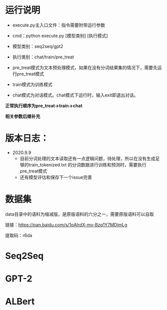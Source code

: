 # 运行说明
+ execute.py主入口文件：指令需要附带运行参数
+ cmd：python execute.py [模型类别] [执行模式]
+ 模型类别：seq2seq/gpt2
+ 执行类别：chat/train/pre_treat

+ pre_treat模式为文本预处理模式，如果在没有分词结果集的情况下，需要先运行pre_treat模式
+ train模式为训练模式
+ chat模式为对话模式。chat模式下运行时，输入exit即退出对话。

**正常执行顺序为pre_treat->train->chat**

**相关参数后继补充**

# 版本日志：
+ 2020.9.9 
   + 目前分词处理的文本读取还有一点逻辑问题，待处理，所以在没有生成足够的train_tokenized.txt
的分词数据进行训练和预测时，需要执行pre_treat模式
   + 还有模型评估和保存下一个issue完善



# 数据集
data目录中的语料为缩减版，是原版语料的六分之一，需要原版语料可以自取

链接：https://pan.baidu.com/s/1qAIrdX-mv-Bzq1Y7MDjmLg 

提取码：r6da

# Seq2Seq

# GPT-2

# ALBert